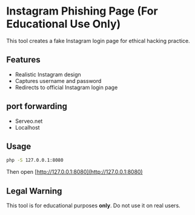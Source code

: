 # Instagram Phishing Page (For Educational Use Only)

This tool creates a fake Instagram login page for ethical hacking practice.

## Features
- Realistic Instagram design
- Captures username and password
- Redirects to official Instagram login page

## port forwarding 
- Serveo.net
- Localhost 


## Usage

```bash
php -S 127.0.0.1:8080
```

Then open [http://127.0.0.1:8080](http://127.0.0.1:8080)

## Legal Warning
This tool is for educational purposes **only**. Do not use it on real users.
